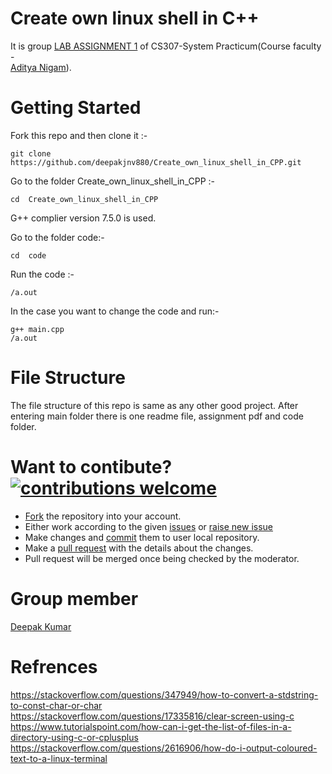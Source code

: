# Create own linux shell in C++
It is group [LAB ASSIGNMENT 1](/CS307_Assignment_1__2020__OS.pdf) of CS307-System Practicum(Course faculty - 	
[Aditya Nigam](https://faculty.iitmandi.ac.in/~aditya/)). </br>

# Getting Started
Fork this repo and then clone it :-

    git clone https://github.com/deepakjnv880/Create_own_linux_shell_in_CPP.git
    
Go to the folder Create_own_linux_shell_in_CPP :-

    cd  Create_own_linux_shell_in_CPP

G++ complier version 7.5.0 is used.

Go to the folder code:-

    cd  code

Run the code :-

    /a.out
   

In the case you want to change the code and run:-

    g++ main.cpp
    /a.out

# File Structure
The file structure of this repo is same as any other good project. After entering main folder there is one readme file, assignment pdf and code folder.

# Want to contibute? [![contributions welcome](https://img.shields.io/badge/contributions-welcome-brightgreen.svg?style=flat)](https://github.com/PS-Ddevil/Time-table-assist-tool/issues)
* [Fork](https://help.github.com/en/github/getting-started-with-github/fork-a-repo) the repository into your account.
* Either work according to the given [issues](https://github.com/PS-Ddevil/Time-table-assist-tool/issues) or [raise new issue](https://github.com/PS-Ddevil/Time-table-assist-tool/issues/new)
* Make changes and [commit](https://help.github.com/en/desktop/contributing-to-projects/committing-and-reviewing-changes-to-your-project) them to user local repository.
* Make a [pull request](https://help.github.com/en/github/collaborating-with-issues-and-pull-requests/creating-a-pull-request) with the details about the changes.
* Pull request will be merged once being checked by the moderator.

# Group member
[Deepak Kumar](https://github.com/deepakjnv880)  

# Refrences
https://stackoverflow.com/questions/347949/how-to-convert-a-stdstring-to-const-char-or-char  
https://stackoverflow.com/questions/17335816/clear-screen-using-c  
https://www.tutorialspoint.com/how-can-i-get-the-list-of-files-in-a-directory-using-c-or-cplusplus  
https://stackoverflow.com/questions/2616906/how-do-i-output-coloured-text-to-a-linux-terminal  
